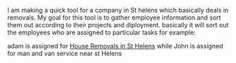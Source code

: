 I am making a quick tool for a company in St helens which basically deals in removals.
My goal for this tool is to gather employee information and sort them out according to their projects and diployment. basically it will sort out
the employees who are assigned to particular tasks for example:

adam is assigned for <a rel="dofollow" href="https://sthelensremovals.com/">House Removals in St Helens</a>
 while John is assigned for man and van service near st Helens

